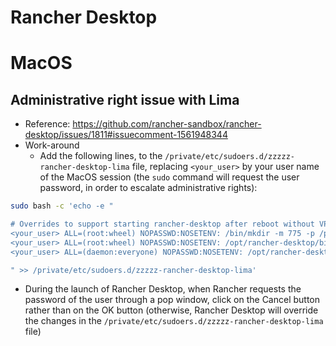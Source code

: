 Rancher Desktop
===============

# MacOS

## Administrative right issue with Lima
* Reference:
  https://github.com/rancher-sandbox/rancher-desktop/issues/1811#issuecomment-1561948344
* Work-around
  * Add the following lines, to the `/private/etc/sudoers.d/zzzzz-rancher-desktop-lima` file,
    replacing `<your_user>` by your user name of the MacOS session
    (the `sudo` command will request the user password, in order to escalate administrative rights):
```bash
sudo bash -c 'echo -e "

# Overrides to support starting rancher-desktop after reboot without VPN.
<your_user> ALL=(root:wheel) NOPASSWD:NOSETENV: /bin/mkdir -m 775 -p /private/var/run
<your_user> ALL=(root:wheel) NOPASSWD:NOSETENV: /opt/rancher-desktop/bin/vde_vmne, /usr/bin/pkill -F /private/var/run/*.pid
<your_user> ALL=(daemon:everyone) NOPASSWD:NOSETENV: /opt/rancher-desktop/bin/vde_switch, /usr/bin/pkill -F /private/var/run/*.pid

" >> /private/etc/sudoers.d/zzzzz-rancher-desktop-lima'
```
* During the launch of Rancher Desktop, when Rancher requests the password of the user through a pop window,
  click on the Cancel button rather than on the OK button (otherwise, Rancher Desktop will override the changes
  in the `/private/etc/sudoers.d/zzzzz-rancher-desktop-lima` file)
